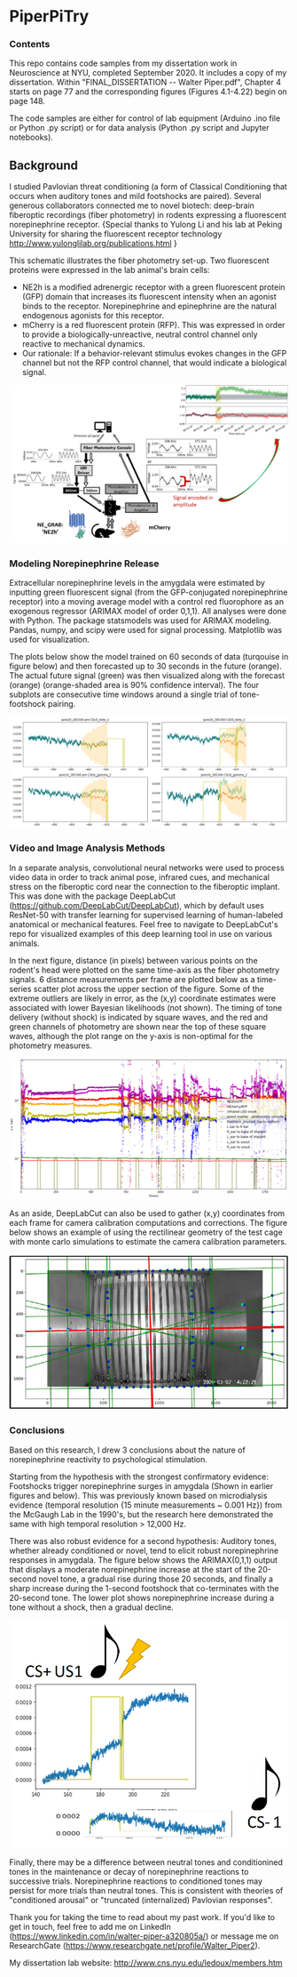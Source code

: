 # PiperPiTry

### Contents
This repo contains code samples from my dissertation work in Neuroscience at NYU, completed September 2020. It includes a copy of my dissertation. Within "FINAL_DISSERTATION -- Walter Piper.pdf", Chapter 4 starts on page 77 and the corresponding figures (Figures 4.1-4.22) begin on page 148.

The code samples are either for control of lab equipment (Arduino .ino file or Python .py script) or for data analysis (Python .py script and Jupyter notebooks).

## Background
I studied Pavlovian threat conditioning (a form of Classical Conditioning that occurs when auditory tones and mild footshocks are paired). Several generous collaborators connected me to novel biotech: deep-brain fiberoptic recordings (fiber photometry) in rodents expressing a fluorescent norepinephrine receptor. {Special thanks to Yulong Li and his lab at Peking University for sharing the fluorescent receptor technology http://www.yulonglilab.org/publications.html }

This schematic illustrates the fiber photometry set-up. Two fluorescent proteins were expressed in the lab animal's brain cells: 
* NE2h is a modified adrenergic receptor with a green fluorescent protein (GFP) domain that increases its fluorescent intensity when an agonist binds to the receptor. Norepinephrine and epinephrine are the natural endogenous agonists for this receptor. 
* mCherry is a red fluorescent protein (RFP). This was expressed in order to provide a biologically-unreactive, neutral control channel only reactive to mechanical dynamics. 
* Our rationale: If a behavior-relevant stimulus evokes changes in the GFP channel but not the RFP control channel, that would indicate a biological signal.

![Fiber Photometry system](/Figure-fiber-photometry.png)

### Modeling Norepinephrine Release
Extracellular norepinephrine levels in the amygdala were estimated by inputting green fluorescent signal (from the GFP-conjugated norepinephrine receptor) into a moving average model with a control red fluorophore as an exogenous regressor (ARIMAX model of order 0,1,1). All analyses were done with Python. The package statsmodels was used for ARIMAX modeling. Pandas, numpy, and scipy were used for signal processing. Matplotlib was used for visualization.

The plots below show the model trained on 60 seconds of data (turqouise in figure below) and then forecasted up to 30 seconds in the future (orange). The actual future signal (green) was then visualized along with the forecast (orange) (orange-shaded area is 90% confidence interval). The four subplots are consecutive time windows around a single trial of tone-footshock pairing.


![Norepinephrine estimation](/Figure_MovingAvg_ExogRegr_ToneShockPairing.png)

### Video and Image Analysis Methods
In a separate analysis, convolutional neural networks were used to process video data in order to track animal pose, infrared cues, and mechanical stress on the fiberoptic cord near the connection to the fiberoptic implant. This was done with the package DeepLabCut (https://github.com/DeepLabCut/DeepLabCut), which by default uses ResNet-50 with transfer learning for supervised learning of human-labeled anatomical or mechanical features.  Feel free to navigate to DeepLabCut's repo for visualized examples of this deep learning tool in use on various animals.

In the next figure, distance (in pixels) between various points on the rodent's head were plotted on the same time-axis as the fiber photometry signals. 6 distance measurements per frame are plotted below as a time-series scatter plot across the upper section of the figure. Some of the extreme outliers are likely in error, as the (x,y) coordinate estimates were associated with lower Bayesian likelihoods (not shown). The timing of tone delivery (without shock) is indicated by square waves, and the red and green channels of photometry are shown near the top of these square waves, although the plot range on the y-axis is non-optimal for the photometry measures.


![Movement and photometry in full memory test session](/Figure4-17.PNG) 


As an aside, DeepLabCut can also be used to gather (x,y) coordinates from each frame for camera calibration computations and corrections. The figure below shows an example of using the rectilinear geometry of the test cage with monte carlo simulations to estimate the camera calibration parameters.


![Camera correction test](/Figure4-3c.png)

### Conclusions
Based on this research, I drew 3 conclusions about the nature of norepinephrine reactivity to psychological stimulation.

Starting from the hypothesis with the strongest confirmatory evidence: Footshocks trigger norepinephrine surges in amygdala (Shown in earlier figures and below). This was previously known based on microdialysis evidence (temporal resolution {15 minute measurements ~ 0.001 Hz}) from the McGaugh Lab in the 1990's, but the research here demonstrated the same with high temporal resolution > 12,000 Hz.

There was also robust evidence for a second hypothesis: Auditory tones, whether already conditioned or novel, tend to elicit robust norepinephrine responses in amygdala. The figure below shows the ARIMAX(0,1,1) output that displays a moderate norepinephrine increase at the start of the 20-second novel tone, a gradual rise during those 20 seconds, and finally a sharp increase during the 1-second footshock that co-terminates with the 20-second tone. The lower plot shows norepinephrine increase during a tone without a shock, then a gradual decline.


![ARIMAX output CSUS and CSminus](/Figure4-16.PNG) 


Finally, there may be a difference between neutral tones and conditionined tones in the maintenance or decay of norepinephrine reactions to successive trials. Norepinephrine reactions to conditioned tones may persist for more trials than neutral tones. This is consistent with theories of "conditioned arousal" or "truncated (internalized) Pavlovian responses".



Thank you for taking the time to read about my past work. If you'd like to get in touch, feel free to add me on LinkedIn (https://www.linkedin.com/in/walter-piper-a320805a/) or message me on ResearchGate (https://www.researchgate.net/profile/Walter_Piper2).

My dissertation lab website: http://www.cns.nyu.edu/ledoux/members.htm

